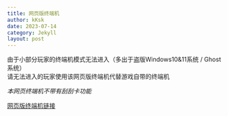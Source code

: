 ```yaml
---
title: 网页版终端机
author: kKsk
date: 2023-07-14
category: Jekyll
layout: post
---
```


由于小部分玩家的终端机模式无法进入（多出于盗版Windows10&11系统 / Ghost系统）  
请无法进入的玩家使用该网页版终端机代替游戏自带的终端机  

*本网页终端机不带有刮刮卡功能*  

[网页版终端机链接](https://lowcode.methodot.com/app/olg-wmmt-public/page-64afe29b6fbfd93d5cd4b9ee)  